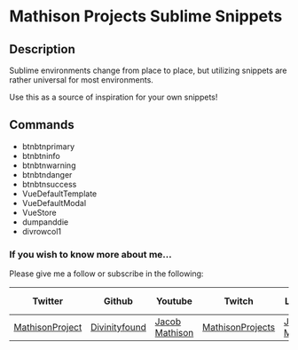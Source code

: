 # Mathison Projects Sublime Snippets

## Description

Sublime environments change from place to place, but utilizing snippets are rather universal for most environments.

Use this as a source of inspiration for your own snippets!

## Commands

- btnbtnprimary
- btnbtninfo
- btnbtnwarning
- btnbtndanger
- btnbtnsuccess
- VueDefaultTemplate
- VueDefaultModal
- VueStore
- dumpanddie
- divrowcol1

### If you wish to know more about me...

Please give me a follow or subscribe in the following:

|Twitter|Github|Youtube|Twitch|Linkedin|Personal Site|
| ----- | ---- | ----- | ---- | ------ | ----------- |
|[MathisonProject](https://twitter.com/MathisonProject)|[Divinityfound](https://github.com/Divinityfound)|[Jacob Mathison](https://www.youtube.com/channel/UCNNxB1TRbdJxE_y51sJb9DA)|[MathisonProjects](http://twitch.tv/mathisonprojects)|[Jacob Mathison](https://www.linkedin.com/in/jacob-a-mathison-62359912/)|[Mathison Projects](http://mathisonprojects.com)|
